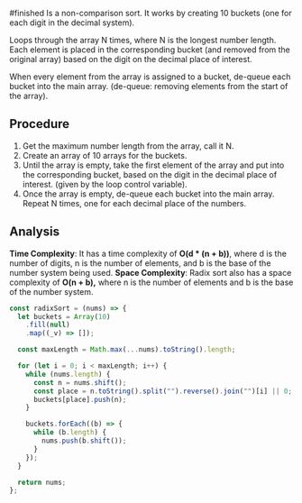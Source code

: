 #finished 
Is a non-comparison sort. 
It works by creating 10 buckets (one for each digit in the decimal system).

Loops through the array N times, where N is the longest number length. Each element is placed in the corresponding bucket (and removed from the original array) based on the digit on the decimal place of interest.

When every element from the array is assigned to a bucket, de-queue each bucket into the main array. (de-queue: removing elements from the start of the array).

## Procedure
1. Get the maximum number length from the array, call it N.
2. Create an array of 10 arrays for the buckets.
3. Until the array is empty, take the first element of the array and put into the corresponding bucket, based on the digit in the decimal place of interest. (given by the loop control variable).
4. Once the array is empty, de-queue each bucket into the main array. Repeat N times, one for each decimal place of the numbers.

## Analysis
**Time Complexity**: It has a time complexity of **O(d * (n + b))**, where d is the number of digits, n is the number of elements, and b is the base of the number system being used.
**Space Complexity**: Radix sort also has a space complexity of **O(n + b),** where n is the number of elements and b is the base of the number system.

``` js
const radixSort = (nums) => {
  let buckets = Array(10)
    .fill(null)
    .map((_v) => []);

  const maxLength = Math.max(...nums).toString().length;

  for (let i = 0; i < maxLength; i++) {
    while (nums.length) {
      const n = nums.shift();
      const place = n.toString().split("").reverse().join("")[i] || 0;
      buckets[place].push(n);
    }

    buckets.forEach((b) => {
      while (b.length) {
        nums.push(b.shift());
      }
    });
  }

  return nums;
};
```
